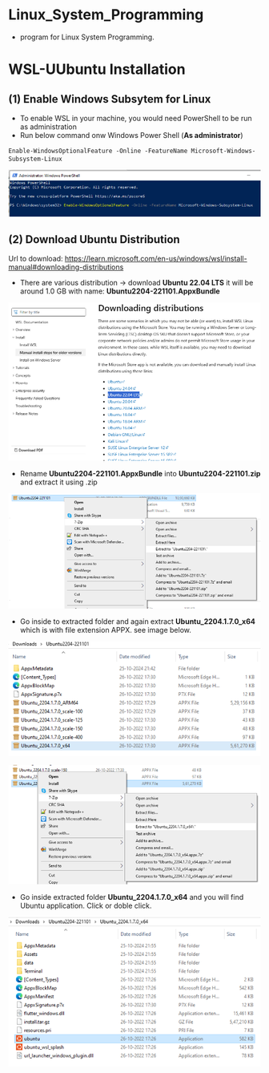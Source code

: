# Linux_System_Programming
* program for Linux System Programming.


# WSL-UUbuntu Installation
## (1) Enable Windows Subsytem for Linux

* To enable WSL in your machine, you would need PowerShell to be run as administration
* Run below command onw Windows Power Shell (**As administrator**)
```
Enable-WindowsOptionalFeature -Online -FeatureName Microsoft-Windows-Subsystem-Linux
```
<!---![See Image ](image.png)-->
<img src="image.png" alt="drawing" style="width:600px "/>

## (2) Download Ubuntu Distribution

Url to download: https://learn.microsoft.com/en-us/windows/wsl/install-manual#downloading-distributions

* There are various distribution -> download **Ubuntu 22.04 LTS** it will be around 1.0 GB with name: **Ubuntu2204-221101.AppxBundle**

<!-- ![Ubuntu 22.04 LTS](image-1.png) -->
<img src="image-1.png" alt="drawing" style="width:600px"/>

* Rename **Ubuntu2204-221101.AppxBundle** into **Ubuntu2204-221101.zip** and extract it using .zip

![Extract Ubuntu2204-221101.zip](image-2.png)
* Go inside to extracted folder and again extract **Ubuntu_2204.1.7.0_x64** which is with file extension APPX. see image below.

<!-- ![Ubuntu_2204.1.7.0_x64 ](image-4.png) -->
<img src="image-4.png" alt="drawing" style="width:600px"/>

![Ubuntu_2204.1.7.0_x64  extration](image-5.png)

* Go inside extracted folder **Ubuntu_2204.1.7.0_x64** and you will find Ubuntu application. Click or doble click.

<!-- ![Ubuntu](image-6.png) -->
<img src="image-6.png" alt="drawing" style="width:600px"/>